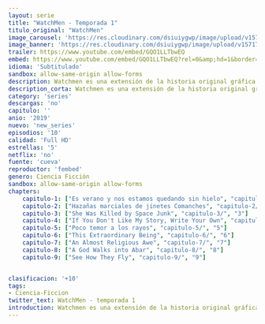 ```yaml
---
layout: serie
title: "WatchMen - Temporada 1"
titulo_original: "WatchMen"
image_carousel: 'https://res.cloudinary.com/dsiuiygwp/image/upload/v1571797341/wathmen-1-min_wbztmr.jpg'
image_banner: 'https://res.cloudinary.com/dsiuiygwp/image/upload/v1571797343/watchmen-hbo-min_hdgxee.jpg'
trailer: https://www.youtube.com/embed/GQO1LLTbwEQ
embed: https://www.youtube.com/embed/GQO1LLTbwEQ?rel=0&amp;hd=1&border=0&wmode=opaque&enablejsapi=1&modestbranding=1&controls=1&showinfo=1
idioma: 'Subtitulado'
sandbox: allow-same-origin allow-forms
description: Watchmen es una extensión de la historia original gráfica creada por Alan Moore y Dave Gibbons. La trama se sitúa en un universo alternativo donde los superhéroes son tratados como proscritos. Sin embargo, un grupo de superhéroes apodados como Watchmen, están en medio de una investigación centrada en el asesinato de un integrante de su equipo, topándose con una conspiración que pondrá en peligro sus vidas y las de los demás.
description_corta: Watchmen es una extensión de la historia original gráfica creada por Alan Moore y Dave Gibbons. La trama se sitúa en un universo alternativo donde los superhéroes son tratados como proscritos. Sin embargo, un grupo de superhéroes apodados como Watchmen, están en medio de una...
category: 'series'
descargas: 'no'
capitulo: ''
anio: '2019'
nuevo: 'new_series'
episodios: '10'
calidad: 'Full HD'
estrellas: '5'
netflix: 'no'
fuente: 'cueva'
reproductor: 'fembed'
genero: Ciencia Ficción
sandbox: allow-same-origin allow-forms 
chapters:
    capitulo-1: ["Es verano y nos estamos quedando sin hielo", "capitulo-1/", "1"]
    capitulo-2: ["Hazañas marciales de jinetes Comanches", "capitulo-2/", "2"]
    capitulo-3: ["She Was Killed by Space Junk", "capitulo-3/", "3"]
    capitulo-4: ["If You Don't Like My Story, Write Your Own", "capitulo-4/", "4"]
    capitulo-5: ["Poco temor a los rayos", "capitulo-5/", "5"]
    capitulo-6: ["This Extraordinary Being", "capitulo-6/", "6"]
    capitulo-7: ["An Almost Religious Awe", "capitulo-7/", "7"]
    capitulo-8: ["A God Walks into Abar", "capitulo-8/", "8"]
    capitulo-9: ["See How They Fly", "capitulo-9/", "9"]


clasificacion: '+10'
tags:
- Ciencia-Ficcion
twitter_text: WatchMen - temporada 1
introduction: Watchmen es una extensión de la historia original gráfica creada por Alan Moore y Dave Gibbons. La trama se sitúa en un universo alternativo donde los superhéroes son tratados como proscritos. Sin embargo, un grupo de superhéroes apodados como Watchmen, están en medio de una
---
```



 







